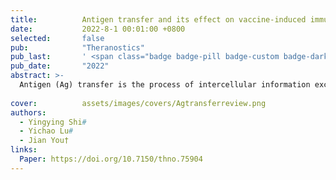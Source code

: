 ```yaml
---
title:          Antigen transfer and its effect on vaccine-induced immune amplification and tolerance
date:           2022-8-1 00:01:00 +0800
selected:       false
pub:            "Theranostics"
pub_last:       ' <span class="badge badge-pill badge-custom badge-dark">Journal</span><span class="badge badge-pill badge-custom badge-warning">Review</span>'
pub_date:       "2022"
abstract: >-
  Antigen (Ag) transfer is the process of intercellular information exchange that affects immune amplification and tolerance, where antigenic component is actively transmitted from donor cell to recipient cell in the form of nucleic acid, Ag protein/peptide and peptide major histocompatibility complex (p-MHC) at specific physiological/pathological site through trogocytosis, gap junction, tunnel nanotube and extracellular vesicle. 
  
cover:          assets/images/covers/Agtransferreview.png
authors:
  - Yingying Shi#
  - Yichao Lu#
  - Jian You†
links:
  Paper: https://doi.org/10.7150/thno.75904
---
```

